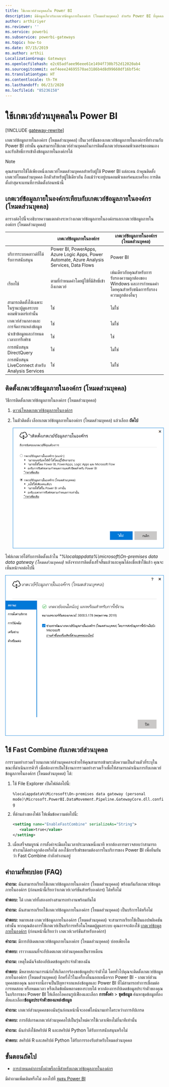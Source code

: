 ```yaml
---
title: ใช้เกตเวย์ส่วนบุคคลใน Power BI
description: มีข้อมูลเกี่ยวกับเกตเวย์ข้อมูลภายในองค์กร (โหมดส่วนบุคคล) สำหรับ Power BI ที่บุคคลสามารถใช้สำหรับการเชื่อมต่อกับข้อมูลภายในองค์กร
author: arthiriyer
ms.reviewer: ''
ms.service: powerbi
ms.subservice: powerbi-gateways
ms.topic: how-to
ms.date: 07/15/2019
ms.author: arthii
LocalizationGroup: Gateways
ms.openlocfilehash: e2c65adfaee96eee61e1494f730b752d12020ab4
ms.sourcegitcommit: eef4eee24695570ae3186b4d8d99660df16bf54c
ms.translationtype: HT
ms.contentlocale: th-TH
ms.lasthandoff: 06/23/2020
ms.locfileid: "85236158"
---
```

# <a name="use-personal-gateways-in-power-bi"></a>ใช้เกตเวย์ส่วนบุคคลใน Power BI

[!INCLUDE [gateway-rewrite](../includes/gateway-rewrite.md)]

เกตเวย์ข้อมูลภายในองค์กร (โหมดส่วนบุคคล) เป็นเวอร์ชันของเกตเวย์ข้อมูลภายในองค์กรที่ทำงานกับ Power BI เท่านั้น คุณสามารถใช้เกตเวย์ส่วนบุคคลในการติดตั้งเกตเวย์บนคอมพิวเตอร์ของตนเอง และรับสิทธิ์การเข้าถึงข้อมูลภายในองค์กรได้

> [!NOTE]
> คุณสามารถใช้ได้เพียงหนึ่งเกตเวย์โหมดส่วนบุคคลสำหรับผู้ใช้ Power BI แต่ละคน ถ้าคุณติดตั้งเกตเวย์โหมดส่วนบุคคล อีกตัวสำหรับผู้ใช้เดียวกัน ถึงแม้ว่าจะอยู่บนคอมพิวเตอร์คนละเครื่อง การติดตั้งล่าสุดจะแทนที่การติดตั้งก่อนหน้านี้

## <a name="on-premises-data-gateway-vs-on-premises-data-gateway-personal-mode"></a>เกตเวย์ข้อมูลภายในองค์กรเทียบกับเกตเวย์ข้อมูลภายในองค์กร (โหมดส่วนบุคคล)

ตารางต่อไปนี้จะอธิบายความแตกต่างระหว่างเกตเวย์ข้อมูลภายในองค์กรและเกตเวย์ข้อมูลภายในองค์กร (โหมดส่วนบุคคล)

|   |เกตเวย์ข้อมูลภายในองค์กร | เกตเวย์ข้อมูลภายในองค์กร (โหมดส่วนบุคคล) |
| ---- | ---- | ---- |
|บริการระบบคลาวด์ที่ได้รับการสนับสนุน |Power BI, PowerApps, Azure Logic Apps, Power Automate, Azure Analysis Services, Data Flows |Power BI |
|เรียกใช้ |ตามที่กำหนดค่าโดยผู้ใช้ที่มีสิทธิ์เข้าถึงเกตเวย์ |เช่นเดียวกับคุณสำหรับการรับรองความถูกต้องของ Windows และการกำหนดค่าโดยคุณสำหรับชนิดการรับรองความถูกต้องอื่นๆ |
|สามารถติดตั้งได้เฉพาะในฐานะผู้ดูแลระบบคอมพิวเตอร์เท่านั้น |ใช่ |ไม่ใช่ |
|เกตเวย์ส่วนกลางและการจัดการแหล่งข้อมูล |ใช่ |ไม่ใช่ |
|นำเข้าข้อมูลและกำหนดเวลาการรีเฟรช |ใช่ |ใช่ |
|การสนับสนุน DirectQuery |ใช่ |ไม่ใช่ |
|การสนับสนุน LiveConnect สำหรับ Analysis Services |ใช่ |ไม่ใช่ |

## <a name="install-the-on-premises-data-gateway-personal-mode"></a>ติดตั้งเกตเวย์ข้อมูลภายในองค์กร (โหมดส่วนบุคคล)

วิธีการติดตั้งเกตเวย์ข้อมูลภายในองค์กร (โหมดส่วนบุคคล)

1. [ดาวน์โหลดเกตเวย์ข้อมูลภายในองค์กร](https://go.microsoft.com/fwlink/?LinkId=820925&clcid=0x409)

2. ในตัวติดตั้ง เลือกเกตเวย์ข้อมูลภายในองค์กร (โหมดส่วนบุคคล) แล้วเลือก **ถัดไป**

   ![เลือกเกตเวย์ข้อมูลภายในองค์กร (โหมดส่วนบุคคล)](media/service-gateway-personal-mode/personal-gateway-select.png)

ไฟล์เกตเวย์ได้รับการติดตั้งแล้วใน _"%localappdata%\microsoft\On-premises data data gateway (โหมดส่วนบุคคล)_ หลังจากการติดตั้งเสร็จสิ้นแล้วและคุณได้ลงชื่อเข้าใช้แล้ว คุณจะเห็นหน้าจอต่อไปนี้

![ติดตั้งเกตเวย์ข้อมูลภายในองค์กร (โหมดส่วนบุคคล) สำเร็จแล้ว](media/service-gateway-personal-mode/personal-gateway-complete.png)

## <a name="use-fast-combine-with-the-personal-gateway"></a>ใช้ Fast Combine กับเกตเวย์ส่วนบุคคล

การรวมอย่างรวดเร็วบนเกตเวย์ส่วนบุคคลจะช่วยให้คุณสามารถข้ามระดับความเป็นส่วนตัวที่ระบุในขณะที่ดำเนินการคิวรี เมื่อต้องการเปิดใช้งานการรวมอย่างรวดเร็วเพื่อให้สามารถดำเนินการกับเกตเวย์ข้อมูลภายในองค์กร (โหมดส่วนบุคคล) ได้:

1. ใช้ File Explorer เปิดไฟล์ต่อไปนี้:

   `%localappdata%\Microsoft\On-premises data gateway (personal mode)\Microsoft.PowerBI.DataMovement.Pipeline.GatewayCore.dll.config`

2. ที่ด้านล่างของไฟล์ ให้เพิ่มข้อความต่อไปนี้:

    ```xml
    <setting name="EnableFastCombine" serializeAs="String">
       <value>true</value>
    </setting>
    ```

3. เมื่อเสร็จสมบูรณ์ การตั้งค่าจะมีผลในเวลาประมาณหนึ่งนาที หากต้องการตรวจสอบว่าสามารถทำงานได้อย่างถูกต้องหรือไม่ ลองใช้การรีเฟรชตามต้องการในบริการของ Power BI เพื่อยืนยันว่า Fast Combine กำลังทำงานอยู่

## <a name="frequently-asked-questions-faq"></a>คำถามที่พบบ่อย (FAQ)

**คำถาม:** ฉันสามารถเรียกใช้เกตเวย์ข้อมูลภายในองค์กร (โหมดส่วนบุคคล) พร้อมกันกับเกตเวย์ข้อมูลภายในองค์กร (ก่อนหน้านี้เรียกว่าเกตเวย์เวอร์ชันสำหรับองค์กร) ได้หรือไม่
  
**คำตอบ:** ได้ เกตเวย์ทั้งสองอย่างสามารถทำงานพร้อมกันได้

**คำถาม:** ฉันสามารถเรียกใช้เกตเวย์ข้อมูลภายในองค์กร (โหมดส่วนบุคคล) เป็นบริการได้หรือไม่
  
**คำตอบ:** หมายเลข เกตเวย์ข้อมูลภายในองค์กร (โหมดส่วนบุคคล) จะสามารถเรียกใช้เป็นแอปพลิเคชันเท่านั้น หากคุณต้องการใช้เกตเวย์เป็นบริการหรือในโหมดผู้ดูแลระบบ คุณอาจจะต้องใช้ [เกตเวย์ข้อมูลภายในองค์กร](/data-integration/gateway/service-gateway-onprem) (ก่อนหน้านี้เรียกว่า เกตเวย์เวอร์ชันสำหรับองค์กร)

**คำถาม:** มีการอัปเดตเกตเวย์ข้อมูลภายในองค์กร (โหมดส่วนบุคคล) บ่อยเพียงใด
  
**คำตอบ:** เราวางแผนที่จะอัปเดตเกตเวย์ส่วนบุคคลเป็นรายเดือน

**คำถาม:** เหตุใดฉันจึงต้องอัปเดตข้อมูลประจำตัวของฉัน
  
**คำตอบ:** มีหลายสถานการณ์ก่อให้เกิดการร้องขอข้อมูลประจำตัวได้ โดยทั่วไปคุณจะติดตั้งเกตเวย์ข้อมูลภายในองค์กร (โหมดส่วนบุคคล) อีกครั้งไว้ในเครื่องอื่นนอกเหนือจาก Power BI - เกตเวย์ส่วนบุคคลของคุณ นอกจากนี้อาจเป็นปัญหาจากแหล่งข้อมูลและ Power BI ที่ไม่สามารถทำการเชื่อมต่อการทดสอบ หรือหมดเวลา หรือเกิดข้อผิดพลาดของระบบได้ หากต้องการอัปเดตข้อมูลประจำตัวของคุณในบริการของ Power BI ให้เลือกไอคอนรูปเฟืองและเลือก **การตั้งค่า** > **ชุดข้อมูล** ค้นหาชุดข้อมูลที่ลงสัยและเลือก**ข้อมูลประจำตัวของแหล่งข้อมูล**

**คำถาม:** เกตเวย์ส่วนบุคคลของฉันรุ่นก่อนหน้านี้จะออฟไลน์นานเท่าใดระหว่างการอัปเกรด
  
**คำตอบ:** การอัปเกรดเกตเวย์ส่วนบุคคลไปเป็นรุ่นใหม่ควรใช้เวลาเพียงไม่กี่นาทีเท่านั้น

**คำถาม:** ฉันกำลังใช้สคริปต์ R และสคริปต์ Python ได้รับการสนับสนุนหรือไม่
  
**คำตอบ:** สคริปต์ R และสคริปต์ Python ได้รับการรองรับสำหรับโหมดส่วนบุคคล

## <a name="next-steps"></a>ขั้นตอนถัดไป

* [การกำหนดค่าการตั้งค่าพร็อกซีสำหรับเกตเวย์ข้อมูลภายในองค์กร](/data-integration/gateway/service-gateway-proxy)  

มีคำถามเพิ่มเติมหรือไม่ ลองไปที่ [ชุมชน Power BI](https://community.powerbi.com/)
